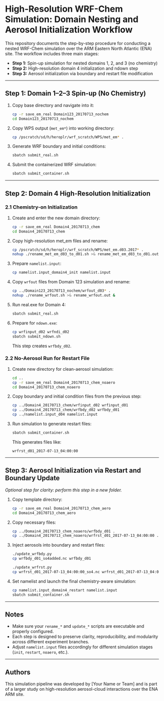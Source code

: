 
# High-Resolution WRF-Chem Simulation: Domain Nesting and Aerosol Initialization Workflow

This repository documents the step-by-step procedure for conducting a nested WRF-Chem simulation over the ARM Eastern North Atlantic (ENA) site. The workflow includes three main stages:

- **Step 1:** Spin-up simulation for nested domains 1, 2, and 3 (no chemistry)
- **Step 2:** High-resolution domain 4 initialization and ndown step
- **Step 3:** Aerosol initialization via boundary and restart file modification

---

## Step 1: Domain 1–2–3 Spin-up (No Chemistry)

1. Copy base directory and navigate into it:
   ```bash
   cp -r save_em_real Domain123_20170713_nochem
   cd Domain123_20170713_nochem
   ```

2. Copy WPS output (`met_em*`) into working directory:
   ```bash
   cp /pscratch/sd/h/heroplr/wrf_scratch/WPS/met_em* .
   ```

3. Generate WRF boundary and initial conditions:
   ```bash
   sbatch submit_real.sh
   ```

4. Submit the containerized WRF simulation:
   ```bash
   sbatch submit_container.sh
   ```

---

## Step 2: Domain 4 High-Resolution Initialization

### 2.1 Chemistry-on Initialization

1. Create and enter the new domain directory:
   ```bash
   cp -r save_em_real Domain4_20170713_chem
   cd Domain4_20170713_chem
   ```

2. Copy high-resolution met_em files and rename:
   ```bash
   cp /pscratch/sd/h/heroplr/wrf_scratch/WPS/met_em.d03.2017* .
   nohup ./rename_met_em_d03_to_d01.sh >& rename_met_em_d03_to_d01.out &
   ```

3. Prepare `namelist.input`:
   ```bash
   cp namelist.input_domain4_init namelist.input
   ```

4. Copy `wrfout` files from Domain 123 simulation and rename:
   ```bash
   cp ../Domain123_20170713_nochem/wrfout_d03* .
   nohup ./rename_wrfout.sh >& rename_wrfout.out &
   ```

5. Run real.exe for Domain 4:
   ```bash
   sbatch submit_real.sh
   ```

6. Prepare for `ndown.exe`:
   ```bash
   cp wrfinput_d02 wrfndi_d02
   sbatch submit_ndown.sh
   ```

   This step creates `wrfbdy_d02`.

### 2.2 No-Aerosol Run for Restart File

1. Create new directory for clean-aerosol simulation:
   ```bash
   cd ..
   cp -r save_em_real Domain4_20170713_chem_noaero
   cd Domain4_20170713_chem_noaero
   ```

2. Copy boundary and initial condition files from the previous step:
   ```bash
   cp ../Domain4_20170713_chem/wrfinput_d02 wrfinput_d01
   cp ../Domain4_20170713_chem/wrfbdy_d02 wrfbdy_d01
   cp ../namelist.input_d04 namelist.input
   ```

3. Run simulation to generate restart files:
   ```bash
   sbatch submit_container.sh
   ```

   This generates files like:
   ```
   wrfrst_d01_2017-07-13_04:00:00
   ```

---

## Step 3: Aerosol Initialization via Restart and Boundary Update

*Optional step for clarity: perform this step in a new folder.*

1. Copy template directory:
   ```bash
   cp -r save_em_real Domain4_20170713_chem_aero
   cd Domain4_20170713_chem_aero
   ```

2. Copy necessary files:
   ```bash
   cp ../Domain4_20170713_chem_noaero/wrfbdy_d01 .
   cp ../Domain4_20170713_chem_noaero/wrfrst_d01_2017-07-13_04:00:00 .
   ```

3. Inject aerosols into boundary and restart files:
   ```bash
   ./update_wrfbdy.py
   cp wrfbdy_d01_so4added.nc wrfbdy_d01

   ./update_wrfrst.py
   cp wrfrst_d01_2017-07-13_04:00:00_so4.nc wrfrst_d01_2017-07-13_04:00:00
   ```

4. Set namelist and launch the final chemistry-aware simulation:
   ```bash
   cp namelist.input_domain4_restart namelist.input
   sbatch submit_container.sh
   ```

---

## Notes

- Make sure your `rename_*` and `update_*` scripts are executable and properly configured.
- Each step is designed to preserve clarity, reproducibility, and modularity across different experiment branches.
- Adjust `namelist.input` files accordingly for different simulation stages (`init`, `restart`, `noaero`, etc.).

---

## Authors

This simulation pipeline was developed by [Your Name or Team] and is part of a larger study on high-resolution aerosol-cloud interactions over the ENA ARM site.
